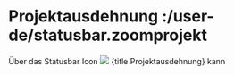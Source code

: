 # Projektausdehnung :/user-de/statusbar.zoomprojekt

Über das Statusbar Icon ![](zoom-reset-24px.svg) {title Projektausdehnung} kann 

